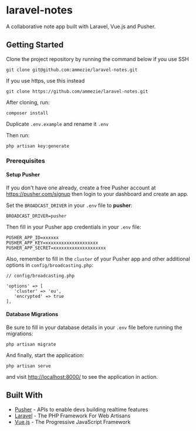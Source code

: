 # laravel-notes

A collaborative note app built with Laravel, Vue.js and Pusher. 

## Getting Started

Clone the project repository by running the command below if you use SSH

```
git clone git@github.com:ammezie/laravel-notes.git
```

If you use https, use this instead

```
git clone https://github.com/ammezie/laravel-notes.git
```

After cloning, run:

```
composer install
```

Duplicate `.env.example` and rename it `.env`

Then run:

```
php artisan key:generate
```

### Prerequisites

#### Setup Pusher

If you don't have one already, create a free Pusher account at https://pusher.com/signup then login to your dashboard and create an app. 

Set the `BROADCAST_DRIVER` in your `.env` file to **pusher**:

```
BROADCAST_DRIVER=pusher
```

Then fill in your Pusher app credentials in your `.env` file:

```
PUSHER_APP_ID=xxxxxx
PUSHER_APP_KEY=xxxxxxxxxxxxxxxxxxxx
PUSHER_APP_SECRET=xxxxxxxxxxxxxxxxxxxx
```

Also, remember to fill in the `cluster` of your Pusher app and other additional options in `config/broadcasting.php`:

```
// config/broadcasting.php

'options' => [
   'cluster' => 'eu',
   'encrypted' => true
],
```

#### Database Migrations

Be sure to fill in your database details in your `.env` file before running the migrations:

```
php artisan migrate
```

And finally, start the application:

```
php artisan serve
```

and visit [http://localhost:8000/](http://localhost:8000/) to see the application in action.

## Built With

* [Pusher](https://pusher.com/) - APIs to enable devs building realtime features
* [Laravel](https://laravel.com) - The PHP Framework For Web Artisans
* [Vue.js](https://vuejs.org) - The Progressive JavaScript Framework

